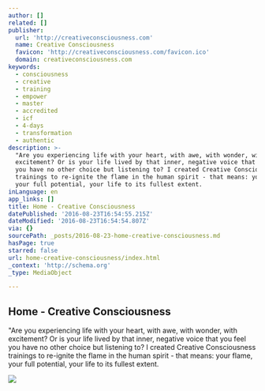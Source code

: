 ```yaml
---
author: []
related: []
publisher:
  url: 'http://creativeconsciousness.com'
  name: Creative Consciousness
  favicon: 'http://creativeconsciousness.com/favicon.ico'
  domain: creativeconsciousness.com
keywords:
  - consciousness
  - creative
  - training
  - empower
  - master
  - accredited
  - icf
  - 4-days
  - transformation
  - authentic
description: >-
  "Are you experiencing life with your heart, with awe, with wonder, with
  excitement? Or is your life lived by that inner, negative voice that you feel
  you have no other choice but listening to? I created Creative Consciousness
  trainings to re-ignite the flame in the human spirit - that means: your flame,
  your full potential, your life to its fullest extent.
inLanguage: en
app_links: []
title: Home - Creative Consciousness
datePublished: '2016-08-23T16:54:55.215Z'
dateModified: '2016-08-23T16:54:54.807Z'
via: {}
sourcePath: _posts/2016-08-23-home-creative-consciousness.md
hasPage: true
starred: false
url: home-creative-consciousness/index.html
_context: 'http://schema.org'
_type: MediaObject

---
```

<article style=""><h1>Home - Creative Consciousness</h1><p>"Are you experiencing life with your heart, with awe, with wonder, with excitement? Or is your life lived by that inner, negative voice that you feel you have no other choice but listening to? I created Creative Consciousness trainings to re-ignite the flame in the human spirit - that means: your flame, your full potential, your life to its fullest extent.</p><img src="http://creativeconsciousness.com/wp-content/uploads/2016/07/testimonial02.jpg" /></article>